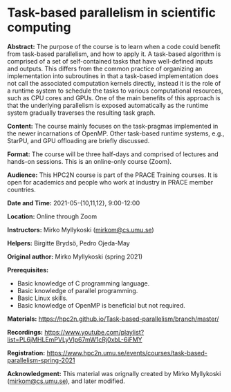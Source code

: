 Task-based parallelism in scientific computing
==============================================

**Abstract:** The purpose of the course is to learn when a code could benefit from task-based parallelism, and how to apply it. A task-based algorithm is comprised of a set of self-contained tasks that have well-defined inputs and outputs. This differs from the common practice of organizing an implementation into subroutines in that a task-based implementation does not call the associated computation kernels directly, instead it is the role of a runtime system to schedule the tasks to various computational resources, such as CPU cores and GPUs. One of the main benefits of this approach is that the underlying parallelism is exposed automatically as the runtime system gradually traverses the resulting task graph.

**Content:** The course mainly focuses on the task-pragmas implemented in the newer incarnations of OpenMP. Other task-based runtime systems, e.g., StarPU, and GPU offloading are briefly discussed.

**Format:** The course will be three half-days and comprised of lectures and hands-on sessions. This is an online-only course (Zoom).

**Audience:** This HPC2N course is part of the PRACE Training courses. It is open for academics and people who work at industry in PRACE member countries.

**Date and Time:** 2021-05-{10,11,12}, 9:00-12:00

**Location:** Online through Zoom

**Instructors:** Mirko Myllykoski (mirkom@cs.umu.se)

**Helpers:** Birgitte Brydsö, Pedro Ojeda-May

**Original author:** Mirko Myllykoski (spring 2021)

**Prerequisites:**

 - Basic knowledge of C programming language.
 - Basic knowledge of parallel programming.
 - Basic Linux skills.
 - Basic knowledge of OpenMP is beneficial but not required.

**Materials:** https://hpc2n.github.io/Task-based-parallelism/branch/master/

**Recordings:** https://www.youtube.com/playlist?list=PL6jMHLEmPVLyVIp67mW1cRj0xbL-6iFMY

**Registration:** https://www.hpc2n.umu.se/events/courses/task-based-parallelism-spring-2021

**Acknowledgment:** This material was orignally created by Mirko Myllykoski (mirkom@cs.umu.se), and later modified. 
